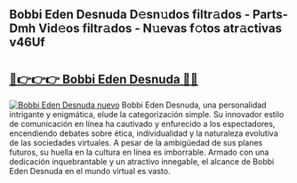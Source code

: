 ## Bobbi Eden Desnuda D𝚎sn𝚞dos filtr𝚊dos - Parts-Dmh Vid𝚎os filtr𝚊dos - N𝚞evas f𝚘tos atr𝚊ctivas v46Uf

# <h2><a href="http://mb3s9d.tromn.icu/?c=Bobbi+Eden+Desnuda">🔗👉👉👉 Bobbi Eden Desnuda 🔗🔗</a></h2>

[![Bobbi Eden Desnuda nuevo](https://i.imgur.com/pEAQMta.gif)](http://mb3s9d.tromn.icu/?c=Bobbi+Eden+Desnuda)
Bobbi Eden Desnuda, una personalidad intrigante y enigmática, elude la categorización simple. Su innovador estilo de comunicación en línea ha cautivado y enfurecido a los espectadores, encendiendo debates sobre ética, individualidad y la naturaleza evolutiva de las sociedades virtuales. A pesar de la ambigüedad de sus planes futuros, su huella en la cultura en línea es imborrable. Armado con una dedicación inquebrantable y un atractivo innegable, el alcance de Bobbi Eden Desnuda en el mundo virtual es vasto.
